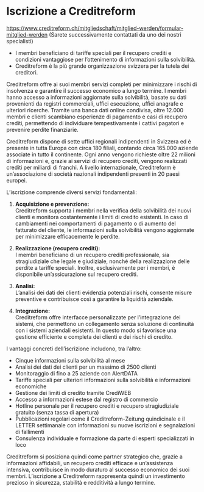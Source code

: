 # Iscrizione a Creditreform
https://www.creditreform.ch/mitgliedschaft/mitglied-werden/formular-mitglied-werden (Sarete successivamente contattati da uno dei nostri specialisti)
- I membri beneficiano di tariffe speciali per il recupero crediti e condizioni vantaggiose per l’ottenimento di informazioni sulla solvibilità.
- Creditreform è la più grande organizzazione svizzera per la tutela dei creditori.

Creditreform offre ai suoi membri servizi completi per minimizzare i rischi di insolvenza e garantire il successo economico a lungo termine. I membri hanno accesso a informazioni aggiornate sulla solvibilità, basate su dati provenienti da registri commerciali, uffici esecuzione, uffici anagrafe e ulteriori ricerche. Tramite una banca dati online condivisa, oltre 12.000 membri e clienti scambiano esperienze di pagamento e casi di recupero crediti, permettendo di individuare tempestivamente i cattivi pagatori e prevenire perdite finanziarie.

Creditreform dispone di sette uffici regionali indipendenti in Svizzera ed è presente in tutta Europa con circa 180 filiali, contando circa 165.000 aziende associate in tutto il continente. Ogni anno vengono richieste oltre 22 milioni di informazioni e, grazie ai servizi di recupero crediti, vengono realizzati crediti per miliardi di franchi. A livello internazionale, Creditreform è un’associazione di società nazionali indipendenti presenti in 20 paesi europei.

L’iscrizione comprende diversi servizi fondamentali:

1. **Acquisizione e prevenzione:**  
   Creditreform supporta i membri nella verifica della solvibilità dei nuovi clienti e monitora costantemente i limiti di credito esistenti. In caso di cambiamenti nei comportamenti di pagamento o di aumento del fatturato del cliente, le informazioni sulla solvibilità vengono aggiornate per minimizzare efficacemente le perdite.

2. **Realizzazione (recupero crediti):**  
   I membri beneficiano di un recupero crediti professionale, sia stragiudiziale che legale e giudiziale, nonché della realizzazione delle perdite a tariffe speciali. Inoltre, esclusivamente per i membri, è disponibile un’assicurazione sul recupero crediti.

3. **Analisi:**  
   L’analisi dei dati dei clienti evidenzia potenziali rischi, consente misure preventive e contribuisce così a garantire la liquidità aziendale.

4. **Integrazione:**  
   Creditreform offre interfacce personalizzate per l’integrazione dei sistemi, che permettono un collegamento senza soluzione di continuità con i sistemi aziendali esistenti. In questo modo si favorisce una gestione efficiente e completa dei clienti e dei rischi di credito.

I vantaggi concreti dell’iscrizione includono, tra l’altro:

- Cinque informazioni sulla solvibilità al mese
- Analisi dei dati dei clienti per un massimo di 2500 clienti
- Monitoraggio di fino a 25 aziende con AlertDATA
- Tariffe speciali per ulteriori informazioni sulla solvibilità e informazioni economiche
- Gestione dei limiti di credito tramite CrediWEB
- Accesso a informazioni estese dal registro di commercio
- Hotline personale per il recupero crediti e recupero stragiudiziale gratuito (senza tassa di apertura)
- Pubblicazioni regolari come il Creditreform-Zeitung quindicinale e il LETTER settimanale con informazioni su nuove iscrizioni e segnalazioni di fallimenti
- Consulenza individuale e formazione da parte di esperti specializzati in loco

Creditreform si posiziona quindi come partner strategico che, grazie a informazioni affidabili, un recupero crediti efficace e un’assistenza intensiva, contribuisce in modo duraturo al successo economico dei suoi membri. L’iscrizione a Creditreform rappresenta quindi un investimento prezioso in sicurezza, stabilità e redditività a lungo termine.